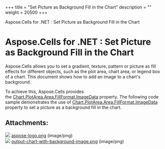 +++
title = "Set Picture as Background Fill in the Chart" 
description = "" 
weight = 20500 
+++

Aspose.Cells for .NET : Set Picture as Background Fill in the Chart  

# Aspose.Cells for .NET : Set Picture as Background Fill in the Chart


Aspose.Cells allows you to set a gradient, texture, pattern or picture as fill effects for different objects, such as the plot area, chart area, or legend box of a chart. This document shows how to add an image to a chart's background.

To achieve this, Aspose.Cells provides the [Chart.PlotArea.Area.FillFormat.ImageData](https://apireference.aspose.com/net/cells/aspose.cells.drawing/fillformat/properties/imagedata) property. The following code sample demonstrates the use of [Chart.PlotArea.Area.FillFormat.ImageData](https://apireference.aspose.com/net/cells/aspose.cells.drawing/fillformat/properties/imagedata) property to set a picture as a background fill in the chart.

## Attachments:

![](https://docs2.aspose.com/cells/net/images/icons/bullet_blue.gif) [aspose-logo.png](https://docs2.aspose.com/cells/net/attachments/5017359/5112304.png) (image/png)  
![](https://docs2.aspose.com/cells/net/images/icons/bullet_blue.gif) [output-chart-with-background-image.png](https://docs2.aspose.com/cells/net/attachments/5017359/5112305.png) (image/png)  


